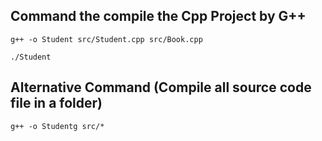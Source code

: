 ## Command the compile the Cpp Project by G++

```
g++ -o Student src/Student.cpp src/Book.cpp
```

```
./Student
```


## Alternative Command (Compile all source code file in a folder)

```
g++ -o Studentg src/*
```